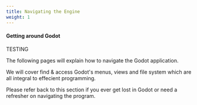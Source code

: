 ```yaml
---
title: Navigating the Engine
weight: 1
---
```


#### Getting around Godot


TESTING

The following pages will explain how to navigate the Godot application.

We will cover find & access Godot's menus, views and file system which are all integral to effecient programming.

Please refer back to this section if you ever get lost in Godot or need a refresher on navigating the program.